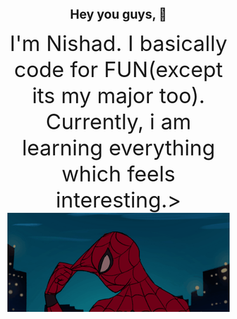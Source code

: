 
# <div align="center">Hey you guys, 👋

<div align="center"><font size="15">I'm Nishad. I basically code for FUN(except its my major too). Currently, i am learning everything which feels interesting.>

<div align="center"><img src="https://github.com/Nishad-007/Nishad-007/blob/main/gifntext-gif.gif">



